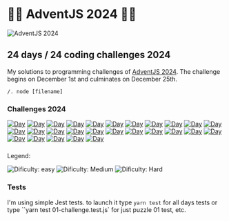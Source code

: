 # 🎄🎅 AdventJS 2024 🎅🎄

![AdventJS 2024](https://adventjs.dev/logo.webp)

## 24 days / 24 coding challenges 2024

My solutions to programming challenges of [AdventJS 2024](https://adventjs.dev/es). The challenge begins on December 1st and culminates on December 25th.

`/. node [filename]`

### Challenges 2024

[![Day](https://badgen.net/badge/01/%E2%98%85%E2%98%85%E2%98%85%E2%98%85%E2%98%85/green)](https://adventjs.dev/en/challenges/2024/1)
[![Day](https://badgen.net/badge/02/%E2%98%85%E2%98%85%E2%98%85%E2%98%85%E2%98%85/green)](https://adventjs.dev/en/challenges/2024/2)
[![Day](https://badgen.net/badge/03/%E2%98%85%E2%98%85%E2%98%85%E2%98%85%E2%98%86/green/)](https://adventjs.dev/en/challenges/2024/3)
[![Day](https://badgen.net/badge/04/%E2%98%85%E2%98%85%E2%98%85%E2%98%85%E2%98%86/ffd700/)](https://adventjs.dev/en/challenges/2024/4)
[![Day](https://badgen.net/badge/05/%E2%98%85%E2%98%85%E2%98%85%E2%98%86%E2%98%86/green/)](https://adventjs.dev/en/challenges/2024/5)
[![Day](https://badgen.net/badge/06/%E2%98%85%E2%98%86%E2%98%86%E2%98%86%E2%98%86/ffd700/)](https://adventjs.dev/en/challenges/2024/6)
[![Day](https://badgen.net/badge/07/%E2%98%85%E2%98%85%E2%98%85%E2%98%85%E2%98%86/ffd700/)](https://adventjs.dev/en/challenges/2024/7)
[![Day](https://badgen.net/badge/08/%E2%98%85%E2%98%85%E2%98%85%E2%98%85%E2%98%86/green/)](https://adventjs.dev/en/challenges/2024/8)
[![Day](https://badgen.net/badge/09/%E2%98%85%E2%98%86%E2%98%86%E2%98%86%E2%98%86/green)](https://adventjs.dev/en/challenges/2024/9)
[![Day](https://badgen.net/badge/10/%E2%98%86%E2%98%86%E2%98%86%E2%98%86%E2%98%86/grey)](https://adventjs.dev/en/challenges/2024/10)
[![Day](https://badgen.net/badge/11/%E2%98%85%E2%98%85%E2%98%85%E2%98%85%E2%98%85/green)](https://adventjs.dev/en/challenges/2024/11)
[![Day](https://badgen.net/badge/12/%E2%98%85%E2%98%86%E2%98%86%E2%98%86%E2%98%86/green)](https://adventjs.dev/en/challenges/2024/12)
[![Day](https://badgen.net/badge/13/%E2%98%86%E2%98%86%E2%98%86%E2%98%86%E2%98%86/grey)](https://adventjs.dev/en/challenges/2024/13)
[![Day](https://badgen.net/badge/14/%E2%98%85%E2%98%86%E2%98%86%E2%98%86%E2%98%86/green)](https://adventjs.dev/en/challenges/2024/14)
[![Day](https://badgen.net/badge/15/%E2%98%85%E2%98%86%E2%98%86%E2%98%86%E2%98%86/green)](https://adventjs.dev/en/challenges/2024/15)
[![Day](https://badgen.net/badge/16/%E2%98%85%E2%98%85%E2%98%85%E2%98%85%E2%98%86/green)](https://adventjs.dev/en/challenges/2024/16)
[![Day](https://badgen.net/badge/17/%E2%98%85%E2%98%86%E2%98%86%E2%98%86%E2%98%86/ffd700)](https://adventjs.dev/en/challenges/2024/17)
[![Day](https://badgen.net/badge/18/%E2%98%85%E2%98%86%E2%98%86%E2%98%86%E2%98%86/red)](https://adventjs.dev/en/challenges/2024/18)
[![Day](https://badgen.net/badge/19/%E2%98%86%E2%98%86%E2%98%86%E2%98%86%E2%98%86/red)](https://adventjs.dev/en/challenges/2024/19)
[![Day](https://badgen.net/badge/20/%E2%98%85%E2%98%85%E2%98%85%E2%98%85%E2%98%85/green)](https://adventjs.dev/en/challenges/2024/20)
[![Day](https://badgen.net/badge/20/%E2%98%85%E2%98%85%E2%98%85%E2%98%85%E2%98%85/green)](https://adventjs.dev/en/challenges/2024/20)
[![Day](https://badgen.net/badge/21/%E2%98%85%E2%98%85%E2%98%86%E2%98%86%E2%98%86/green)](https://adventjs.dev/en/challenges/2024/21)
[![Day](https://badgen.net/badge/22/%E2%98%86%E2%98%86%E2%98%86%E2%98%86%E2%98%86/ffd700)](https://adventjs.dev/en/challenges/2024/22)
[![Day](https://badgen.net/badge/23/%E2%98%85%E2%98%85%E2%98%85%E2%98%85%E2%98%86/green)](https://adventjs.dev/en/challenges/2024/23)
[![Day](https://badgen.net/badge/24/%E2%98%86%E2%98%86%E2%98%86%E2%98%86%E2%98%86/ffd700)](https://adventjs.dev/en/challenges/2024/24)
[![Day](https://badgen.net/badge/25/%E2%98%85%E2%98%85%E2%98%85%E2%98%85%E2%98%85/ffd700)](https://adventjs.dev/en/challenges/2024/25)
[![Day](https://badgen.net/badge/26/%E2%98%85%E2%98%85%E2%98%85%E2%98%85%E2%98%85/green)](https://adventjs.dev/en/challenges/2024/26)

#####

Legend:


![Dificulty: easy](https://badgen.net/badge/Day/Easy/green)
![Dificulty: Medium](https://badgen.net/badge/Day/Medium/ffd700)
![Dificulty: Hard](https://badgen.net/badge/Day/Hard/red)

### Tests

I'm using simple Jest tests.
to launch it type `yarn test` for all days tests or type ``yarn test 01-challenge.test.js` for just puzzle 01 test, etc.

